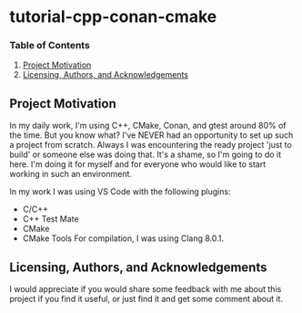 # tutorial-cpp-conan-cmake

### Table of Contents

1. [Project Motivation](#motivation)
2. [Licensing, Authors, and Acknowledgements](#licensing)

## Project Motivation <a name="motivation"></a>

In my daily work, I'm using C++, CMake, Conan, and gtest around 80% of the time. But you know what? I've NEVER had an opportunity to set up such a project from scratch. Always I was encountering the ready project 'just to build' or someone else was doing that. It's a shame, so I'm going to do it here. I'm doing it for myself and for everyone who would like to start working in such an environment. 

In my work I was using VS Code with the following plugins:
* C/C++
* C++ Test Mate
* CMake
* CMake Tools
For compilation, I was using Clang 8.0.1.

## Licensing, Authors, and Acknowledgements <a name="licensing"></a>

I would appreciate if you would share some feedback with me about this project if you find it useful, or just find it and get some comment about it. 